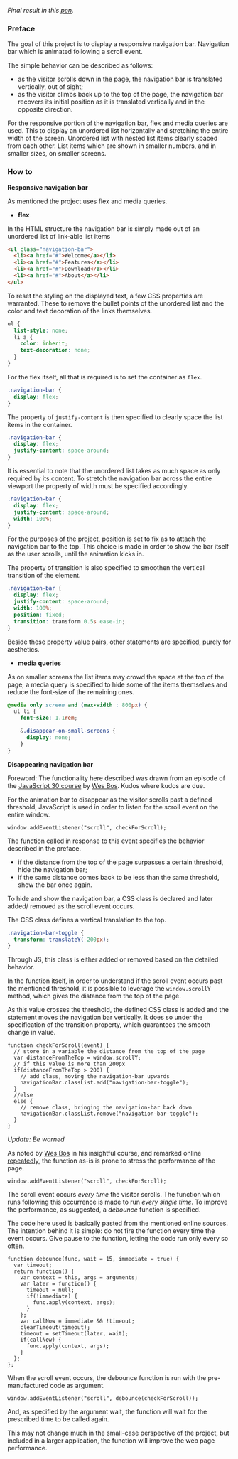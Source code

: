 *Final result in this [pen](https://codepen.io/borntofrappe/full/yvwVxR/).*

### Preface

The goal of this project is to display a responsive navigation bar. Navigation bar which is animated following a scroll event.

The simple behavior can be described as follows:

- as the visitor scrolls down in the page, the navigation bar is translated vertically, out of sight;
- as the visitor climbs back up to the top of the page, the navigation bar recovers its initial position as it is translated vertically and in the opposite direction.

For the responsive portion of the navigation bar, flex and media queries are used. This to display an unordered list horizontally and stretching the entire width of the screen. Unordered list with nested list items clearly spaced from each other. List items which are shown in smaller numbers, and in smaller sizes, on smaller screens.

### How to

**Responsive navigation bar**

As mentioned the project uses flex and media queries.

- **flex**

In the HTML structure the navigation bar is simply made out of an unordered list of link-able list items

```HTML
<ul class="navigation-bar">
  <li><a href="#">Welcome</a></li>
  <li><a href="#">Features</a></li>
  <li><a href="#">Download</a></li>
  <li><a href="#">About</a></li>
</ul>
```

To reset the styling on the displayed text, a few CSS properties are warranted. These to remove the bullet points of the unordered list and the color and text decoration of the links themselves.

```SCSS
ul {
  list-style: none;
  li a {
    color: inherit;
    text-decoration: none;
  }
}
```

For the flex itself, all that is required is to set the container as `flex`.

```SCSS
.navigation-bar {
  display: flex;
}
```

The property of `justify-content` is then specified to clearly space the list items in the container.

```SCSS
.navigation-bar {
  display: flex;
  justify-content: space-around;
}
```

It is essential to note that the unordered list takes as much space as only required by its content. To stretch the navigation bar across the entire viewport the property of width must be specified accordingly.

```SCSS
.navigation-bar {
  display: flex;
  justify-content: space-around;
  width: 100%;
}
```

For the purposes of the project, position is set to fix as to attach the navigation bar to the top. This choice is made in order to show the bar itself as the user scrolls, until the animation kicks in.

The property of transition is also specified to smoothen the vertical transition of the element.

```SCSS
.navigation-bar {
  display: flex;
  justify-content: space-around;
  width: 100%;
  position: fixed;
  transition: transform 0.5s ease-in;
}
```

Beside these property value pairs, other statements are specified, purely for aesthetics.

- **media queries**

As on smaller screens the list items may crowd the space at the top of the page, a media query is specified to hide some of the items themselves and reduce the font-size of the remaining ones.

```SCSS
@media only screen and (max-width : 800px) {
  ul li {
    font-size: 1.1rem;

    &.disappear-on-small-screens {
      display: none;
    }
}
```

**Disappearing navigation bar**

Foreword: The functionality here described was drawn from an episode of the [JavaScript 30 course](https://javascript30.com/) by [Wes Bos](http://wesbos.com/). Kudos where kudos are due.

For the animation bar to disappear as the visitor scrolls past a defined threshold, JavaScript is used in order to listen for the scroll event on the entire window.

```JS
window.addEventListener("scroll", checkForScroll);
```

The function called in response to this event specifies the behavior described in the preface.

- if the distance from the top of the page surpasses a certain threshold, hide the navigation bar;
- if the same distance comes back to be less than the same threshold, show the bar once again.

To hide and show the navigation bar, a CSS class is declared and later added/ removed as the scroll event occurs.

The CSS class defines a vertical translation to the top.

```SCSS
.navigation-bar-toggle {
  transform: translateY(-200px);
}
```

Through JS, this class is either added or removed based on the detailed behavior.

In the function itself, in order to understand if the scroll event occurs past the mentioned threshold, it is possible to leverage the `window.scrollY` method, which gives the distance from the top of the page.

As this value crosses the threshold, the defined CSS class is added and the statement moves the navigation bar vertically. It does so under the specification of the transition property, which guarantees the smooth change in value.

```JS
function checkForScroll(event) {
  // store in a variable the distance from the top of the page
  var distanceFromTheTop = window.scrollY;
  // if this value is more than 200px
  if(distanceFromTheTop > 200) {
    // add class, moving the navigation-bar upwards
    navigationBar.classList.add("navigation-bar-toggle");
  }
  //else
  else {
    // remove class, bringing the navigation-bar back down
    navigationBar.classList.remove("navigation-bar-toggle");
  }
}
```

*Update: Be warned*

As noted by [Wes Bos](http://wesbos.com/) in his insightful course, and remarked online [repeatedly](https://davidwalsh.name/javascript-debounce-function), the function as-is is prone to stress the performance of the page.

```JS
window.addEventListener("scroll", checkForScroll);
```

The scroll event occurs *every time* the visitor scrolls. The function which runs following this occurrence is made to run *every single time*. To improve the performance, as suggested, a *debounce* function is specified.

The code here used is basically pasted from the mentioned online sources. The intention behind it is simple: do not fire the function every time the event occurs. Give pause to the function, letting the code run only every so often.

```JS
function debounce(func, wait = 15, immediate = true) {
  var timeout;
  return function() {
    var context = this, args = arguments;
    var later = function() {
      timeout = null;
      if(!immediate) {
        func.apply(context, args);
      }
    };
    var callNow = immediate && !timeout;
    clearTimeout(timeout);
    timeout = setTimeout(later, wait);
    if(callNow) {
      func.apply(context, args);
    }
  };
};
```

When the scroll event occurs, the debounce function is run with the pre-manufactured code as argument.  

```JS
window.addEventListener("scroll", debounce(checkForScroll));
```

And, as specified by the argument wait, the function will wait for the prescribed time to be called again.

This may not change much in the small-case perspective of the project, but included in a larger application, the function will improve the web page performance.
